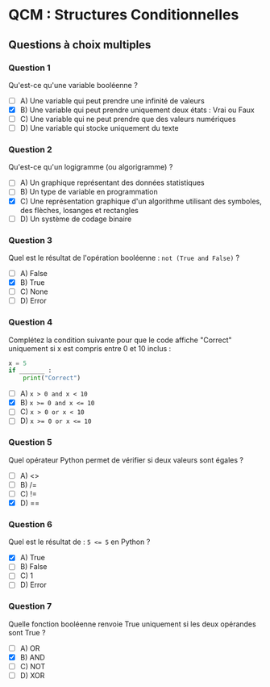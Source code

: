 # QCM : Structures Conditionnelles

## Questions à choix multiples

### Question 1
Qu'est-ce qu'une variable booléenne ?

- [ ] A) Une variable qui peut prendre une infinité de valeurs
- [x] B) Une variable qui peut prendre uniquement deux états : Vrai ou Faux
- [ ] C) Une variable qui ne peut prendre que des valeurs numériques
- [ ] D) Une variable qui stocke uniquement du texte

### Question 2
Qu'est-ce qu'un logigramme (ou algorigramme) ?

- [ ] A) Un graphique représentant des données statistiques
- [ ] B) Un type de variable en programmation
- [x] C) Une représentation graphique d'un algorithme utilisant des symboles, des flèches, losanges et rectangles
- [ ] D) Un système de codage binaire

### Question 3
Quel est le résultat de l'opération booléenne : `not (True and False)` ?

- [ ] A) False
- [x] B) True
- [ ] C) None
- [ ] D) Error

### Question 4
Complétez la condition suivante pour que le code affiche "Correct" uniquement si x est compris entre 0 et 10 inclus :

```python
x = 5
if _______ :
    print("Correct")
```

- [ ] A) `x > 0 and x < 10`
- [x] B) `x >= 0 and x <= 10`
- [ ] C) `x > 0 or x < 10`
- [ ] D) `x >= 0 or x <= 10`

### Question 5
Quel opérateur Python permet de vérifier si deux valeurs sont égales ?

- [ ] A) <>
- [ ] B) /=
- [ ] C) !=
- [x] D) ==

### Question 6
Quel est le résultat de : `5 <= 5` en Python ?

- [x] A) True
- [ ] B) False
- [ ] C) 1
- [ ] D) Error

### Question 7
Quelle fonction booléenne renvoie True uniquement si les deux opérandes sont True ?

- [ ] A) OR
- [x] B) AND
- [ ] C) NOT
- [ ] D) XOR